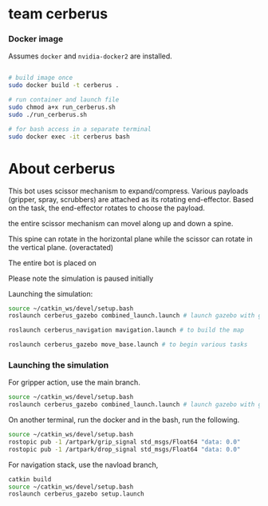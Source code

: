 # team cerberus
### Docker image

Assumes `docker` and `nvidia-docker2` are installed.

```bash

# build image once
sudo docker build -t cerberus .

# run container and launch file
sudo chmod a+x run_cerberus.sh
sudo ./run_cerberus.sh

# for bash access in a separate terminal
sudo docker exec -it cerberus bash
```

# About cerberus

This bot uses scissor mechanism to expand/compress. Various payloads (gripper, spray, scrubbers) are attached as its rotating end-effector. 
Based on the task, the end-effector rotates to choose the payload.

the entire scissor mechanism can movel along up and down a spine.

This spine can rotate in the horizontal plane while the scissor can rotate in the vertical plane. (overactated)

The entire bot is placed on 

Please note the simulation is paused initially

Launching the simulation:


```bash
source ~/catkin_ws/devel/setup.bash
roslaunch cerberus_gazebo combined_launch.launch # launch gazebo with gripper

roslaunch cerberus_navigation mavigation.launch # to build the map

roslaunch cerberus_gazebo move_base.launch # to begin various tasks

```


























### Launching the simulation
For gripper action, use the main branch.

```bash
source ~/catkin_ws/devel/setup.bash
roslaunch cerberus_gazebo combined_launch.launch # launch gazebo with gripper
```

On another terminal, run the docker and in the bash, run the following.

```bash
source ~/catkin_ws/devel/setup.bash
rostopic pub -1 /artpark/grip_signal std_msgs/Float64 "data: 0.0" 
rostopic pub -1 /artpark/drop_signal std_msgs/Float64 "data: 0.0" 
```

For navigation stack, use the navload branch,

```bash
catkin build
source ~/catkin_ws/devel/setup.bash
roslaunch cerberus_gazebo setup.launch
```

